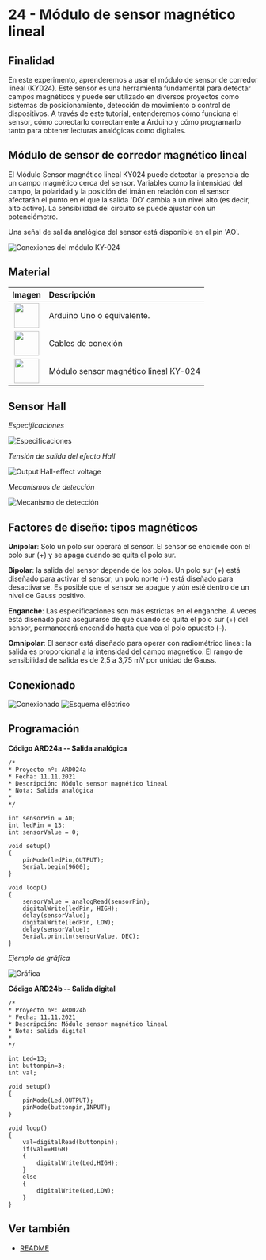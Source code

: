 # 24 - Módulo de sensor magnético lineal

## Finalidad

En este experimento, aprenderemos a usar el módulo de sensor de corredor
lineal (KY024). Este sensor es una herramienta fundamental para detectar campos magnéticos y puede ser utilizado en diversos proyectos como sistemas de posicionamiento, detección de movimiento o control de dispositivos. A través de este tutorial, entenderemos cómo funciona el sensor, cómo conectarlo correctamente a Arduino y cómo programarlo tanto para obtener lecturas analógicas como digitales.

## Módulo de sensor de corredor magnético lineal

El Módulo Sensor magnético lineal KY024 puede detectar la presencia de un
campo magnético cerca del sensor. Variables como la intensidad del campo, la
polaridad y la posición del imán en relación con el sensor afectarán el
punto en el que la salida 'DO' cambia a un nivel alto (es decir, alto
activo). La sensibilidad del circuito se puede ajustar con un potenciómetro.

Una señal de salida analógica del sensor está disponible en el pin
'AO'.

![Conexiones del módulo KY-024](../imatges/ard/ard_24_01.png)

## Material

|                               Imagen                               | Descripción                          |
| :----------------------------------------------------------------: | :---------------------------------- |
| <img src="./../imatges/mat/mat_unor3.png" width="50" height="50">  | Arduino Uno o equivalente.           |
| <img src="./../imatges/mat/mat_cables.png" width="50" height="50"> | Cables de conexión                  |
| <img src="./../imatges/mat/mat_KY-028.png" width="50" height="50"> | Módulo sensor magnético lineal KY-024 |

## Sensor Hall

_Especificaciones_

![Especificaciones](../imatges/ard/ard_24_02.png)

_Tensión de salida del efecto Hall_

![Output Hall-effect voltage](../imatges/ard/ard_24_03.png)

_Mecanismos de detección_

![Mecanismo de detección](../imatges/ard/ard_24_04.png)

## Factores de diseño: tipos magnéticos

**Unipolar**: Solo un polo sur operará el sensor. El sensor se enciende con
el polo sur (+) y se apaga cuando se quita el polo sur.

**Bipolar**: la salida del sensor depende de los polos. Un polo sur (+) está
diseñado para activar el sensor; un polo norte (-) está diseñado para
desactivarse. Es posible que el sensor se apague y aún esté dentro
de un nivel de Gauss positivo.

**Enganche**: Las especificaciones son más estrictas en
el enganche. A veces está diseñado para asegurarse de que cuando se
quita el polo sur (+) del sensor, permanecerá encendido hasta que vea el polo
opuesto (-).

**Omnipolar**: El sensor está diseñado para operar con radiométrico
lineal: la salida es proporcional a la intensidad del campo magnético. El
rango de sensibilidad de salida es de 2,5 a 3,75 mV por unidad de Gauss.

## Conexionado

![Conexionado](../imatges/ard/ard_24_05.png)
![Esquema eléctrico](../imatges/ard/ard_24_06.png)

## Programación

**Código ARD24a -- Salida analógica**

```Arduino
/*
* Proyecto nº: ARD024a
* Fecha: 11.11.2021
* Descripción: Módulo sensor magnético lineal
* Nota: Salida analógica
*
*/

int sensorPin = A0;
int ledPin = 13;
int sensorValue = 0;

void setup()
{
    pinMode(ledPin,OUTPUT);
    Serial.begin(9600);
}

void loop()
{
    sensorValue = analogRead(sensorPin);
    digitalWrite(ledPin, HIGH);
    delay(sensorValue);
    digitalWrite(ledPin, LOW);
    delay(sensorValue);
    Serial.println(sensorValue, DEC);
}
```

_Ejemplo de gráfica_

![Gráfica](../imatges/ard/ard_24_07.png)

**Código ARD24b -- Salida digital**

```Arduino
/*
* Proyecto nº: ARD024b
* Fecha: 11.11.2021
* Descripción: Módulo sensor magnético lineal
* Nota: salida digital
*
*/

int Led=13;
int buttonpin=3;
int val;

void setup()
{
    pinMode(Led,OUTPUT);
    pinMode(buttonpin,INPUT);
}

void loop()
{
    val=digitalRead(buttonpin);
    if(val==HIGH)
    {
        digitalWrite(Led,HIGH);
    }
    else
    {
        digitalWrite(Led,LOW);
    }
}
```

## Ver también

- [README](../README.md)
